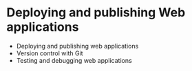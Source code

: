 # Deploying and publishing Web applications

* Deploying and publishing web applications
* Version control with Git
* Testing and debugging web applications
